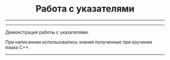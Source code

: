 <center><h1>
Работа с указателями
</h1></center>

---
---
Демонстрация работы с указателями.

При написаннии использовались знания полученные при изучении языка С++.

---